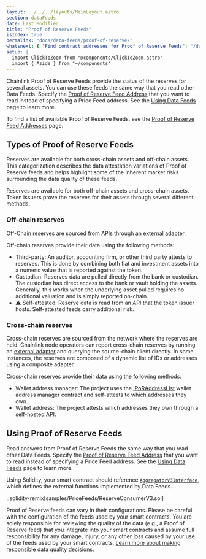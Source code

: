 ```yaml
---
layout: ../../../layouts/MainLayout.astro
section: dataFeeds
date: Last Modified
title: "Proof of Reserve Feeds"
isIndex: true
permalink: "docs/data-feeds/proof-of-reserve/"
whatsnext: { "Find contract addresses for Proof of Reserve Feeds": "/data-feeds/proof-of-reserve/addresses/" }
setup: |
  import ClickToZoom from "@components/ClickToZoom.astro"
  import { Aside } from "~/components"
---
```


Chainlink Proof of Reserve Feeds provide the status of the reserves for several assets. You can use these feeds the same way that you read other Data Feeds. Specify the [Proof of Reserve Feed Address](/data-feeds/proof-of-reserve/addresses/) that you want to read instead of specifying a Price Feed address. See the [Using Data Feeds](/data-feeds/using-data-feeds/) page to learn more.

To find a list of available Proof of Reserve Feeds, see the [Proof of Reserve Feed Addresses](/data-feeds/proof-of-reserve/addresses/) page.

## Types of Proof of Reserve Feeds

Reserves are available for both cross-chain assets and off-chain assets. This categorization describes the data attestation variations of Proof of Reserve feeds and helps highlight some of the inherent market risks surrounding the data quality of these feeds.

Reserves are available for both off-chain assets and cross-chain assets. Token issuers prove the reserves for their assets through several different methods.

### Off-chain reserves

Off-Chain reserves are sourced from APIs through an [external adapter](/chainlink-nodes/external-adapters/external-adapters).

<ClickToZoom src='/images/data-feed/off-chain-reserves.webp' />

Off-chain reserves provide their data using the following methods:

- Third-party: An auditor, accounting firm, or other third party attests to reserves. This is done by combining both fiat and investment assets into a numeric value that is reported against the token.
- Custodian: Reserves data are pulled directly from the bank or custodian. The custodian has direct access to the bank or vault holding the assets. Generally, this works when the underlying asset pulled requires no additional valuation and is simply reported on-chain.
- ⚠️ Self-attested: Reserve data is read from an API that the token issuer hosts. Self-attested feeds carry additional risk.

### Cross-chain reserves

Cross-chain reserves are sourced from the network where the reserves are held. Chainlink node operators can report cross-chain reserves by running an [external adapter](/chainlink-nodes/external-adapters/external-adapters) and querying the source-chain client directly. In some instances, the reserves are composed of a dynamic list of IDs or addresses using a composite adapter.

<ClickToZoom src='/images/data-feed/cross-chain-reserves.webp' />

Cross-chain reserves provide their data using the following methods:

- Wallet address manager: The project uses the [IPoRAddressList](https://github.com/smartcontractkit/chainlink/blob/develop/contracts/src/v0.8/interfaces/PoRAddressList.sol) wallet address manager contract and self-attests to which addresses they own.
- Wallet address: The project attests which addresses they own through a self-hosted API.

## Using Proof of Reserve Feeds

Read answers from Proof of Reserve Feeds the same way that you read other Data Feeds. Specify the [Proof of Reserve Feed Address](/data-feeds/proof-of-reserve/addresses/) that you want to read instead of specifying a Price Feed address. See the [Using Data Feeds](/data-feeds/using-data-feeds/) page to learn more.

Using Solidity, your smart contract should reference [`AggregatorV3Interface`](https://github.com/smartcontractkit/chainlink/blob/master/contracts/src/v0.8/interfaces/AggregatorV3Interface.sol), which defines the external functions implemented by Data Feeds.

::solidity-remix[samples/PriceFeeds/ReserveConsumerV3.sol]

<Aside title="Disclaimer" type="caution">
  <p>
    Proof of Reserve feeds can vary in their configurations. Please be careful with the configuration of the feeds
    used by your smart contracts. You are solely responsible for reviewing the quality of the data (e.g., a Proof
    of Reserve feed) that you integrate into your smart contracts and assume full responsibility for any damage,
    injury, or any other loss caused by your use of the feeds used by your smart contracts.
    <a href="/data-feeds/selecting-data-feeds#risk-mitigation">
    Learn more about making responsible data quality decisions.
    </a>
  </p>
</Aside>
